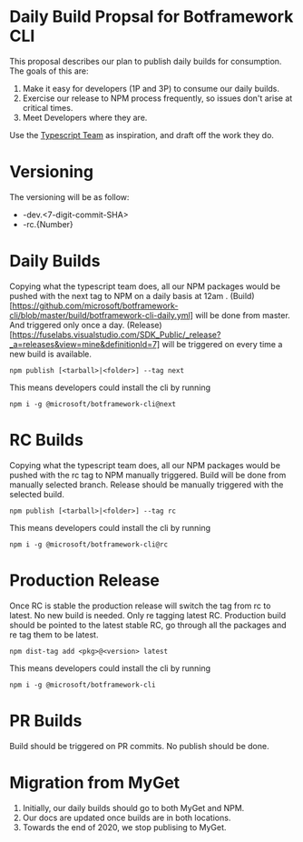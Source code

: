 # Daily Build Propsal for Botframework CLI

This proposal describes our plan to publish daily builds for consumption. The goals of this are:
1. Make it easy for developers (1P and 3P) to consume our daily builds. 
2. Exercise our release to NPM process frequently, so issues don't arise at critical times. 
3. Meet Developers where they are.

Use the [Typescript Team](https://www.npmjs.com/package/typescript) as inspiration, and draft off the work they do. 

# Versioning

The versioning will be as follow:
* -dev.<7-digit-commit-SHA>
* -rc.{Number}

# Daily Builds
Copying what the typescript team does, all our NPM packages would be pushed with the next tag to NPM on a daily basis at 12am . 
(Build)[https://github.com/microsoft/botframework-cli/blob/master/build/botframework-cli-daily.yml] will be done from master. And triggered only once a day. (Release)[https://fuselabs.visualstudio.com/SDK_Public/_release?_a=releases&view=mine&definitionId=7] will be triggered on every time a new build is available.

```
npm publish [<tarball>|<folder>] --tag next 
```

This means developers could install the cli by running

```
npm i -g @microsoft/botframework-cli@next
```

# RC Builds
Copying what the typescript team does, all our NPM packages would be pushed with the rc tag to NPM manually triggered. 
Build will be done from manually selected branch.
Release should be manually triggered with the selected build.

```
npm publish [<tarball>|<folder>] --tag rc 
```

This means developers could install the cli by running

```
npm i -g @microsoft/botframework-cli@rc
```

# Production Release
Once RC is stable the production release will switch the tag from rc to latest.
No new build is needed. Only re tagging latest RC.
Production build should be pointed to the latest stable RC, go through all the packages and re tag them to be latest.

```
npm dist-tag add <pkg>@<version> latest
```

This means developers could install the cli by running

```
npm i -g @microsoft/botframework-cli
```

# PR Builds
Build should be triggered on PR commits. No publish should be done.


# Migration from MyGet

1. Initially, our daily builds should go to both MyGet and NPM. 
2. Our docs are updated once builds are in both locations. 
3. Towards the end of 2020, we stop publising to MyGet.
